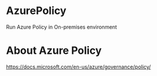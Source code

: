 # AzurePolicy
Run Azure Policy in On-premises environment

# About Azure Policy
https://docs.microsoft.com/en-us/azure/governance/policy/


